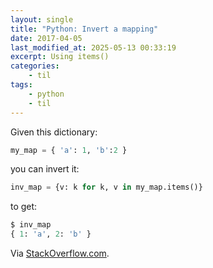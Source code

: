 ```yaml
---
layout: single
title: "Python: Invert a mapping"
date: 2017-04-05
last_modified_at: 2025-05-13 00:33:19
excerpt: Using items()
categories:
    - til
tags:
    - python
    - til
---
```


Given this dictionary:

```python
my_map = { 'a': 1, 'b':2 }
```

you can invert it:

```python
inv_map = {v: k for k, v in my_map.items()}
```

to get:

```python
$ inv_map
{ 1: 'a', 2: 'b' }
```

Via [StackOverflow.com](https://stackoverflow.com/q/483666/1257318).

